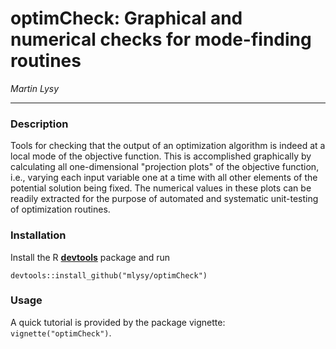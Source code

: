 # optimCheck: Graphical and numerical checks for mode-finding routines

*Martin Lysy*

---

### Description

Tools for checking that the output of an optimization algorithm is indeed at a local mode of the objective function.  This is accomplished graphically by calculating all one-dimensional "projection plots" of the objective function, i.e., varying each input variable one at a time with all other elements of the potential solution being fixed.  The numerical values in these plots can be readily extracted for the purpose of automated and systematic unit-testing of optimization routines.

### Installation

Install the R [**devtools**](https://CRAN.R-project.org/package=devtools) package and run
```{r}
devtools::install_github("mlysy/optimCheck")
```

### Usage

A quick tutorial is provided by the package vignette: `vignette("optimCheck")`.
